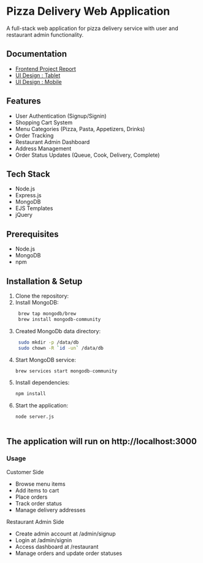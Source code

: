 # Pizza Delivery Web Application

A full-stack web application for pizza delivery service with user and restaurant admin functionality.


## Documentation

- [Frontend Project Report](project_report.pdf)
- [UI Design : Tablet](https://www.figma.com/file/qca4ByQzfo9FTsBqH5IIKO/Eat24%2F7?t=4ZMAVVCSUGQbWqYW-1)
- [UI Design : Mobile](https://www.figma.com/design/wPfiAKT6a4d2EHrT3H8Jc3/Eat24%2F7-App)

## Features

- User Authentication (Signup/Signin)
- Shopping Cart System
- Menu Categories (Pizza, Pasta, Appetizers, Drinks)
- Order Tracking
- Restaurant Admin Dashboard
- Address Management
- Order Status Updates (Queue, Cook, Delivery, Complete)

## Tech Stack

- Node.js
- Express.js
- MongoDB
- EJS Templates
- jQuery

## Prerequisites

- Node.js
- MongoDB
- npm

## Installation & Setup

1. Clone the repository:
2. Install MongoDB:
   ```bash
    brew tap mongodb/brew
    brew install mongodb-community

3. Created MongoDb data directory:
   ``` bash
    sudo mkdir -p /data/db
    sudo chown -R `id -un` /data/db

4. Start MongoDB service:
      ``` bash
    brew services start mongodb-community

5. Install dependencies:
      ``` bash
    npm install

6. Start the application:
   ```bash
   node server.js



## The application will run on http://localhost:3000

### Usage

Customer Side
- Browse menu items
- Add items to cart
- Place orders
- Track order status
- Manage delivery addresses


Restaurant Admin Side
- Create admin account at /admin/signup
- Login at /admin/signin
- Access dashboard at /restaurant
- Manage orders and update order statuses
